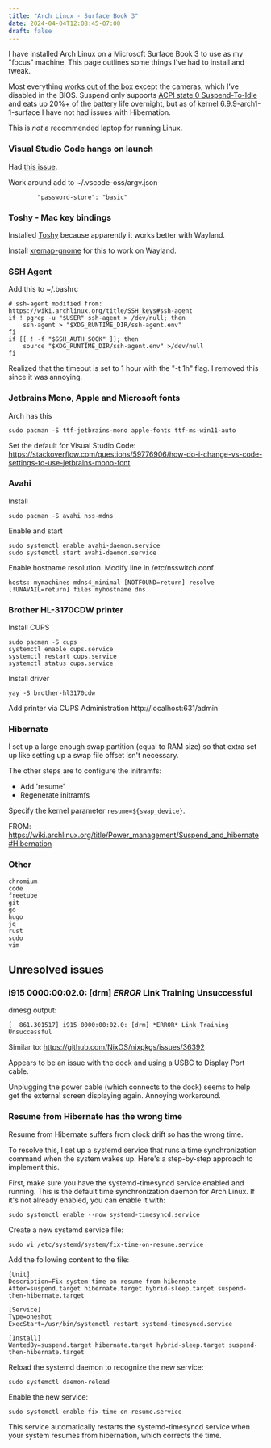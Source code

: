 ```yaml
---
title: "Arch Linux - Surface Book 3"
date: 2024-04-04T12:08:45-07:00
draft: false
---
```


I have installed Arch Linux on a Microsoft Surface Book 3 to use as my "focus" machine. This page outlines some things I've had to install and tweak.

Most everything [works out of the box](https://github.com/linux-surface/linux-surface/wiki/Supported-Devices-and-Features#surface-books-and-surface-laptop-studio) except the cameras, which I've disabled in the BIOS. Suspend only supports [ACPI state 0 Suspend-To-Idle](https://www.kernel.org/doc/Documentation/power/states.txt) and eats up 20%+ of the battery life overnight, but as of kernel 6.9.9-arch1-1-surface I have not had issues with Hibernation.

This is *not* a recommended laptop for running Linux.

### Visual Studio Code hangs on launch

Had [this issue](https://github.com/microsoft/vscode/issues/188397#issuecomment-2033053045).

Work around add to ~/.vscode-oss/argv.json
```
        "password-store": "basic"
```

### Toshy - Mac key bindings

Installed [Toshy](https://github.com/RedBearAK/toshy) because apparently it works better with Wayland.

Install [xremap-gnome](https://github.com/xremap/xremap-gnome) for this to work on Wayland.

### SSH Agent

Add this to ~/.bashrc

```
# ssh-agent modified from: https://wiki.archlinux.org/title/SSH_keys#ssh-agent
if ! pgrep -u "$USER" ssh-agent > /dev/null; then
    ssh-agent > "$XDG_RUNTIME_DIR/ssh-agent.env"
fi
if [[ ! -f "$SSH_AUTH_SOCK" ]]; then
    source "$XDG_RUNTIME_DIR/ssh-agent.env" >/dev/null
fi
```

Realized that the timeout is set to 1 hour with the "-t 1h" flag. I removed this since it was annoying.

### Jetbrains Mono, Apple and Microsoft fonts

Arch has this
```
sudo pacman -S ttf-jetbrains-mono apple-fonts ttf-ms-win11-auto
```

Set the default for Visual Studio Code: https://stackoverflow.com/questions/59776906/how-do-i-change-vs-code-settings-to-use-jetbrains-mono-font

### Avahi

Install
```
sudo pacman -S avahi nss-mdns
```

Enable and start
```
sudo systemctl enable avahi-daemon.service
sudo systemctl start avahi-daemon.service
```

Enable hostname resolution. Modify line in /etc/nsswitch.conf
```
hosts: mymachines mdns4_minimal [NOTFOUND=return] resolve [!UNAVAIL=return] files myhostname dns
```

### Brother HL-3170CDW printer

Install CUPS
```
sudo pacman -S cups
systemctl enable cups.service
systemctl restart cups.service
systemctl status cups.service
```

Install driver
```
yay -S brother-hl3170cdw
```

Add printer via CUPS Administration http://localhost:631/admin

### Hibernate

I set up a large enough swap partition (equal to RAM size) so that extra set up like setting up a swap file offset isn't necessary.

The other steps are to configure the initramfs:
 - Add 'resume'
 - Regenerate initramfs

Specify the kernel parameter `resume=${swap_device}`.

FROM: https://wiki.archlinux.org/title/Power_management/Suspend_and_hibernate#Hibernation

### Other

```
chromium
code
freetube
git
go
hugo
jq
rust
sudo
vim
```

## Unresolved issues

### i915 0000:00:02.0: [drm] *ERROR* Link Training Unsuccessful

dmesg output:
```
[  861.301517] i915 0000:00:02.0: [drm] *ERROR* Link Training Unsuccessful
```

Similar to: https://github.com/NixOS/nixpkgs/issues/36392

Appears to be an issue with the dock and using a USBC to Display Port cable.

Unplugging the power cable (which connects to the dock) seems to help get the external screen displaying again. Annoying workaround.

### Resume from Hibernate has the wrong time

Resume from Hibernate suffers from clock drift so has the wrong time.

To resolve this, I set up a systemd service that runs a time synchronization command when the system wakes up. Here's a step-by-step approach to implement this.

First, make sure you have the systemd-timesyncd service enabled and running. This is the default time synchronization daemon for Arch Linux. If it's not already enabled, you can enable it with:
```
sudo systemctl enable --now systemd-timesyncd.service
```

Create a new systemd service file:
```
sudo vi /etc/systemd/system/fix-time-on-resume.service
```

Add the following content to the file:
```
[Unit]
Description=Fix system time on resume from hibernate
After=suspend.target hibernate.target hybrid-sleep.target suspend-then-hibernate.target

[Service]
Type=oneshot
ExecStart=/usr/bin/systemctl restart systemd-timesyncd.service

[Install]
WantedBy=suspend.target hibernate.target hybrid-sleep.target suspend-then-hibernate.target
```

Reload the systemd daemon to recognize the new service:
```
sudo systemctl daemon-reload
```

Enable the new service:
```
sudo systemctl enable fix-time-on-resume.service
```

This service automatically restarts the systemd-timesyncd service when your system resumes from hibernation, which corrects the time.
